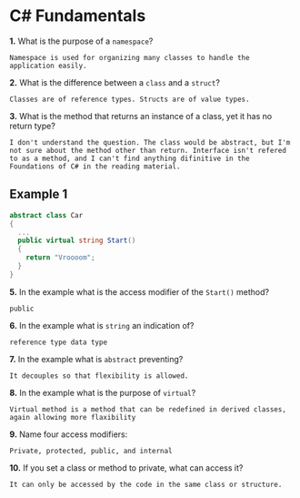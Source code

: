# C# Fundamentals


**1.** What is the purpose of a `namespace`?
<!-- enter you answer in the space below -->
```
Namespace is used for organizing many classes to handle the application easily.
```
**2.** What is the difference between a `class` and a `struct`?
<!-- enter you answer in the space below -->
```
Classes are of reference types. Structs are of value types.
```
**3.** What is the method that returns an instance of a class, yet it has no return type?
<!-- enter you answer in the space below -->
```
I don't understand the question. The class would be abstract, but I'm not sure about the method other than return. Interface isn't refered to as a method, and I can't find anything difinitive in the Foundations of C# in the reading material.
```
## Example 1
```c#
abstract class Car
{
  ...
  public virtual string Start()
  {
    return "Vroooom";
  }
}
```
**5.** In the example what is the access modifier of the `Start()` method?
<!-- enter you answer in the space below -->
```
public
```
**6.** In the example what is `string` an indication of?
<!-- enter you answer in the space below -->
```
reference type data type
```
**7.** In the example what is `abstract` preventing?
<!-- enter you answer in the space below -->
```
It decouples so that flexibility is allowed. 
```
**8.** In the example what is the purpose of `virtual`?
<!-- enter you answer in the space below -->
```
Virtual method is a method that can be redefined in derived classes, again allowing more flaxibility
```
**9.** Name four access modifiers:
<!-- enter you answer in the space below -->
```
Private, protected, public, and internal
```
**10.** If you set a class or method to private, what can access it?
<!-- enter you answer in the space below -->
```
It can only be accessed by the code in the same class or structure.
```